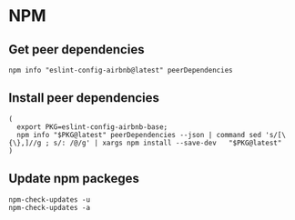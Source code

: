 # NPM

## Get peer dependencies
```
npm info "eslint-config-airbnb@latest" peerDependencies
```

## Install peer dependencies
```
(
  export PKG=eslint-config-airbnb-base;
  npm info "$PKG@latest" peerDependencies --json | command sed 's/[\{\},]//g ; s/: /@/g' | xargs npm install --save-dev   "$PKG@latest"
)
```

## Update npm packeges
```
npm-check-updates -u
npm-check-updates -a
```
